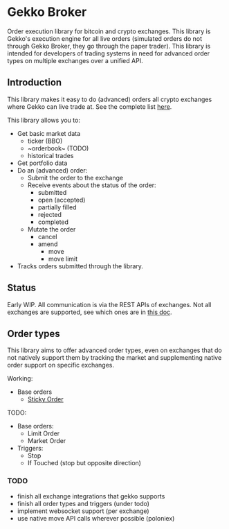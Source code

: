# Gekko Broker

Order execution library for bitcoin and crypto exchanges. This library is Gekko's execution engine for all live orders (simulated orders do not through Gekko Broker, they go through the paper trader). This library is intended for developers of trading systems in need for advanced order types on multiple exchanges over a unified API.

## Introduction

This library makes it easy to do (advanced) orders all crypto exchanges where Gekko can live trade at. See the complete list [here](https://gekko.wizb.it/docs/introduction/supported_exchanges.html).

This library allows you to:

- Get basic market data
  - ticker (BBO)
  - ~orderbook~ (TODO)
  - historical trades
- Get portfolio data
- Do an (advanced) order:
  - Submit the order to the exchange
  - Receive events about the status of the order:
    - submitted
    - open (accepted)
    - partially filled
    - rejected
    - completed
  - Mutate the order
    - cancel
    - amend
      - move
      - move limit
- Tracks orders submitted through the library.

## Status

Early WIP. All communication is via the REST APIs of exchanges. Not all exchanges are supported, see which ones are in [this doc](../introduction/supported_exchanges.md).

## Order types

This library aims to offer advanced order types, even on exchanges that do not natively support them by tracking the market and supplementing native order support on specific exchanges.

Working:

- Base orders
  - [Sticky Order](./sticky_order.md)

TODO:

- Base orders:
  - Limit Order
  - Market Order
- Triggers:
  - Stop
  - If Touched (stop but opposite direction)

### TODO

- finish all exchange integrations that gekko supports
- finish all order types and triggers (under todo)
- implement websocket support (per exchange)
- use native move API calls wherever possible (poloniex)
